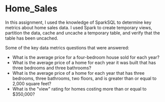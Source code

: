 # Home_Sales

In this assignment, I used the knowledge of SparkSQL to determine key metrics about home sales data. I used Spark to create temporary views, partition the data, cache and uncache a temporary table, and verify that the table has been uncached.

Some of the key data metrics questions that were answered:
- What is the average price for a four-bedroom house sold for each year?
- What is the average price of a home for each year it was built that has three bedrooms and three bathrooms?
- What is the average price of a home for each year that has three bedrooms, three bathrooms, two floors, and is greater than or equal to 2,000 square feet?
- What is the "view" rating for homes costing more than or equal to $350,000?
